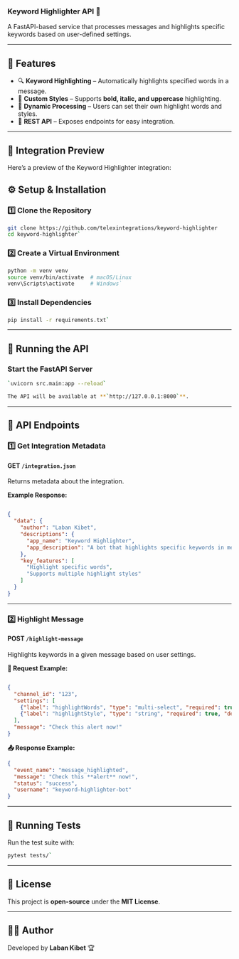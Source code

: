 ### **Keyword Highlighter API 🚀**

A FastAPI-based service that processes messages and highlights specific keywords based on user-defined settings.

----------

## **📌 Features**

-   🔍 **Keyword Highlighting** – Automatically highlights specified words in a message.
-   🎨 **Custom Styles** – Supports **bold, italic, and uppercase** highlighting.
-   🔄 **Dynamic Processing** – Users can set their own highlight words and styles.
-   📡 **REST API** – Exposes endpoints for easy integration.

----------
## 🔗 Integration Preview

Here’s a preview of the Keyword Highlighter integration:

## **⚙️ Setup & Installation**

### **1️⃣ Clone the Repository**

```sh
git clone https://github.com/telexintegrations/keyword-highlighter
cd keyword-highlighter` 
```
### **2️⃣ Create a Virtual Environment**

```sh
python -m venv venv
source venv/bin/activate  # macOS/Linux
venv\Scripts\activate     # Windows` 
```
### **3️⃣ Install Dependencies**

```sh
pip install -r requirements.txt` 
```
----------

## **🚀 Running the API**

### **Start the FastAPI Server**

```sh
`uvicorn src.main:app --reload` 

The API will be available at **`http://127.0.0.1:8000`**.
```
----------

## **📡 API Endpoints**

### **1️⃣ Get Integration Metadata**

#### **GET `/integration.json`**

Returns metadata about the integration.

**Example Response:**

```json

{
  "data": {
    "author": "Laban Kibet",
    "descriptions": {
      "app_name": "Keyword Highlighter",
      "app_description": "A bot that highlights specific keywords in messages."
    },
    "key_features": [
      "Highlight specific words",
      "Supports multiple highlight styles"
    ]
  }
}
```
----------

### **2️⃣ Highlight Message**

#### **POST `/highlight-message`**

Highlights keywords in a given message based on user settings.

**📩 Request Example:**

```json

{
  "channel_id": "123",
  "settings": [
    {"label": "highlightWords", "type": "multi-select", "required": true, "default": "alert,check", "description": ""},
    {"label": "highlightStyle", "type": "string", "required": true, "default": "bold", "description": ""}
  ],
  "message": "Check this alert now!"
} 
```
**📤 Response Example:**

```json
{
  "event_name": "message_highlighted",
  "message": "Check this **alert** now!",
  "status": "success",
  "username": "keyword-highlighter-bot"
} 
```
----------

## **🧪 Running Tests**

Run the test suite with:

```sh
pytest tests/` 

```
----------

## **📜 License**

This project is **open-source** under the **MIT License**.

----------

## **👨‍💻 Author**

Developed by **Laban Kibet** 🏆
